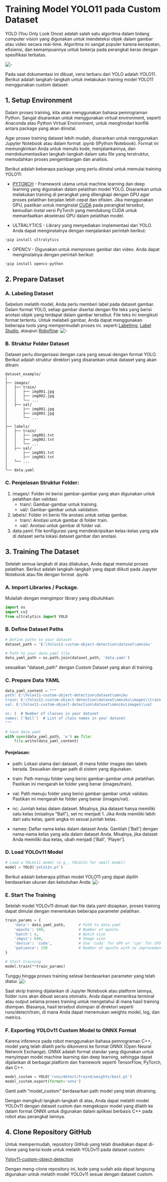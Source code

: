 # Training Model YOLO11 pada Custom Dataset
YOLO (You Only Look Once) adalah salah satu algoritma dalam bidang computer vision yang digunakan untuk mendeteksi objek dalam gambar atau video secara real-time. Algoritma ini sangat populer karena kecepatan, efisiensi, dan kemampuannya untuk bekerja pada perangkat keras dengan spesifikasi terbatas.

![-](../images/yolo11_custom/ultralytics.png)

Pada saat dokumentasi ini dibuat, versi terbaru dari YOLO adalah YOLO11. Berikut adalah langkah-langkah untuk melakukan training model YOLO11 menggunakan custom dataset:

## 1. Setup Environment
Dalam proses training, kita akan menggunakan bahasa pemrograman Python. Sangat disarankan untuk menggunakan virtual environment, seperti Anaconda atau Python Virtual Environment, untuk menghindari konflik antara package yang akan diinstal.

Agar proses training dataset lebih mudah, disarankan untuk menggunakan Jupyter Notebook atau dalam format .ipynb (IPython Notebook). Format ini memungkinkan Anda untuk menulis kode, menjalankannya, dan mendokumentasikan langkah-langkah dalam satu file yang terstruktur, memudahkan proses pengembangan dan analisis.

Berikut adalah beberapa package yang perlu diinstal untuk memulai training YOLO11:

- [PYTORCH](https://pytorch.org) - Framework utama untuk machine learning dan deep learning yang digunakan dalam pelatihan model YOLO. Disarankan untuk melakukan training di perangkat yang dilengkapi dengan GPU agar proses pelatihan berjalan lebih cepat dan efisien. Jika menggunakan GPU, pastikan untuk menginstal [CUDA](../INSTALL/cuda_and_cudnn.md) pada perangkat tersebut, kemudian instal versi PyTorch yang mendukung CUDA untuk memanfaatkan akselerasi GPU dalam pelatihan model.

- ULTRALYTICS - Library yang menyediakan implementasi dari YOLO. Anda dapat menginstalnya dengan menjalankan perintah berikut:
```py
!pip install ultralytics
```     

- OPENCV - Digunakan untuk memproses gambar dan video. Anda dapat menginstalnya dengan perintah berikut:
```py
!pip install opencv-python
```

## 2. Prepare Dataset
### A. Labeling Dataset
Sebelum melatih model, Anda perlu memberi label pada dataset gambar. Dalam format YOLO, setiap gambar disertai dengan file teks yang berisi anotasi objek yang terdapat dalam gambar tersebut. File teks ini mengikuti format tertentu. Untuk melabeli gambar, Anda dapat menggunakan beberapa tools yang mempermudah proses ini. seperti [LabelImg](https://github.com/HumanSignal/labelImg.git), [Label Studio](https://labelstud.io), ataupun [Roboflow](https://roboflow.com).
![-](../images/yolo11_custom/labeling.png)


### B. Struktur Folder Dataset
Dataset perlu diorganisasi dengan cara yang sesuai dengan format YOLO. Berikut adalah struktur direktori yang disarankan untuk dataset yang akan ditrain:
```
dataset_example/
│
├── images/
│   ├── train/
│   │   ├── img001.jpg
│   │   ├── img002.jpg
│   │   └── ...
│   ├── val/
│       ├── img001.jpg
│       ├── img002.jpg
│       └── ... 
│        
├── labels/
│   ├── train/
│   │   ├── img001.txt
│   │   ├── img002.txt
│   │   └── ...
│   ├── val/
│       ├── img001.txt
│       ├── img002.txt
│	└── ...
│       
└── data.yaml
```
### C. Penjelasan Struktur Folder:
1. images/: Folder ini berisi gambar-gambar yang akan digunakan untuk pelatihan dan validasi.
    - train/: Gambar-gambar untuk training.
    - val/: Gambar-gambar untuk validation.
2. labels/: Folder ini berisi file anotasi untuk setiap gambar.
    - train/: Anotasi untuk gambar di folder train.
    - val/: Anotasi untuk gambar di folder val.
3. data.yaml: File konfigurasi yang mendeskripsikan kelas-kelas yang ada di dataset serta lokasi dataset gambar dan anotasi.

## 3. Training The Dataset
Setelah semua langkah di atas dilakukan, Anda dapat memulai proses pelatihan. Berikut adalah langkah-langkah yang dapat diikuti pada Jupyter Notebook atau file dengan format .ipynb.

### A. Import Libraries / Package.
Mulailah dengan mengimpor library yang dibutuhkan:
```py
import os
import cv2
from ultralytics import YOLO
```

### B. Define Dataset Paths
```py
# Define paths to your dataset
dataset_path = 'E:\Yolov11-custom-object-detection\dataset\omniku'

# Path to your data.yaml file
data_yaml_path = os.path.join(dataset_path, 'data.yaml')
```
sesuaikan "dataset_path" dengan Custom Dataset yang akan di training.

### C. Prepare Data YAML
```py
data_yaml_content = """
path: E:\Yolov11-custom-object-detection\dataset\omniku
train: E:\Yolov11-custom-object-detection\dataset\omniku\images\\train
val: E:\Yolov11-custom-object-detection\dataset\omniku\images\\val

nc: 1  # Number of classes in your dataset
names: ['Ball']  # List of class names in your dataset
"""

# Save data.yaml
with open(data_yaml_path, 'w') as file:
    file.write(data_yaml_content)
```
#### Penjelasan:
- path: Lokasi utama dari dataset, di mana folder images dan labels berada. Sesuaikan dengan path di sistem yang digunakan.

- train: Path menuju folder yang berisi gambar-gambar untuk pelatihan. Pastikan ini mengarah ke folder yang benar (images/train).

- val: Path menuju folder yang berisi gambar-gambar untuk validasi. Pastikan ini mengarah ke folder yang benar (images/val).

- nc: Jumlah kelas dalam dataset. Misalnya, jika dataset hanya memiliki satu kelas (misalnya "Ball"), set nc menjadi 1. Jika Anda memiliki lebih dari satu kelas, ganti angka ini sesuai jumlah kelas.

- names: Daftar nama kelas dalam dataset Anda. Gantilah ['Ball'] dengan nama-nama kelas yang ada dalam dataset Anda. Misalnya, jika dataset Anda memiliki dua kelas, ubah menjadi ['Ball', 'Player'].

### D. Load YOLOv11 Model
```py
# Load a YOLOv11 model (e.g., YOLO11n for small model)
model = YOLO('yolo11n.pt')
```
Berikut adalah beberapa pilihan model YOLO11 yang dapat dipilih berdasarkan ukuran dan kebutuhan Anda:
![-](../images/yolo11_custom/model_comp.png)

### E. Start The Training
Setelah model YOLOv11 dimuat dan file data.yaml disiapkan, proses training dapat dimulai dengan menentukan beberapa parameter pelatihan.
```py
train_params = {
    'data': data_yaml_path,      # Path to data.yaml
    'epochs': 500,               # Number of epochs
    'batch': 4,                  # Batch size
    'imgsz': 640,                # Image size
    'device': 'cuda',            # Use 'cuda' for GPU or 'cpu' for CPU
    'patience': 150              # Number of epochs with no improvement to wait before stopping
}

# Start training
model.train(**train_params)
```
Tunggu hingga proses training selesai berdasarkan parameter yang telah diatur.
![-](../images/yolo11_custom/training.png)

Saat skrip training dijalankan di Jupyter Notebook atau platform lainnya, folder runs akan dibuat secara otomatis. Anda dapat memeriksa terminal atau output selama proses training untuk mengetahui di mana hasil training disimpan. Biasanya, hasil tersebut disimpan di direktori seperti runs/detect/train, di mana Anda dapat menemukan weights model, log, dan metrics.

### F. Exporting YOLOv11 Custom Model to ONNX Format
Karena inference pada robot menggunakan bahasa pemrograman C++, model yang telah dilatih perlu dikonversi ke format ONNX (Open Neural Network Exchange). ONNX adalah format standar yang digunakan untuk menyimpan model machine learning dan deep learning, sehingga dapat dijalankan di berbagai platform dan framework seperti TensorFlow, PyTorch, dan C++.
```py
model_custom = YOLO('runs/detect/train4/weights/best.pt')
model_custom.export(format='onnx')
```
Ganti path "model_custom" berdasarkan path model yang telah ditraining.

Dengan mengikuti langkah-langkah di atas, Anda dapat melatih model YOLOv11 dengan dataset custom dan mengekspor model yang dilatih ke dalam format ONNX untuk digunakan dalam aplikasi berbasis C++ pada robot atau perangkat lainnya.

## 4. Clone Repository GitHub
Untuk mempermudah, repository GitHub yang telah disediakan dapat di-clone yang berisi kode untuk melatih YOLOv11 pada dataset custom:

[Yolov11-custom-object-detection](https://github.com/dsyahput/Yolov11-custom-object-detection.git)

Dengan meng-clone repository ini, kode yang sudah ada dapat langsung digunakan untuk melatih model YOLOv11 sesuai dengan dataset custom.

